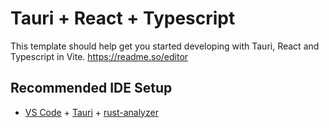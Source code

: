 # Tauri + React + Typescript

This template should help get you started developing with Tauri, React and Typescript in Vite. https://readme.so/editor

## Recommended IDE Setup

- [VS Code](https://code.visualstudio.com/) + [Tauri](https://marketplace.visualstudio.com/items?itemName=tauri-apps.tauri-vscode) + [rust-analyzer](https://marketplace.visualstudio.com/items?itemName=rust-lang.rust-analyzer)
